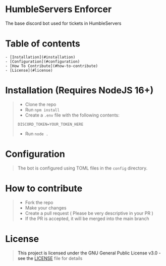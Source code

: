 # HumbleServers Enforcer
 The base discord bot used for tickets in HumbleServers

# Table of contents
    - [Installation](#installation)
    - [Configuration](#configuration)
    - [How To Contribute](#how-to-contribute)
    - [License](#license)

# Installation (Requires NodeJS 16+) <a name = installation>
> * Clone the repo
> * Run `npm install`
> * Create a `.env` file with the following contents:
>
> ```env
> DISCORD_TOKEN=YOUR_TOKEN_HERE
> ```
>
> * Run `node .`

# Configuration <a name = configuration>
> The bot is configured using TOML files in the `config` directory.


# How to contribute <a name = how-to-contribute>
> * Fork the repo
> * Make your changes
> * Create a pull request ( Please be very descriptive in your PR )
> * If the PR is accepted, it will be merged into the main branch

# License <a name = license>
> This project is licensed under the GNU General Public License v3.0 - see the [LICENSE](LICENSE) file for details

